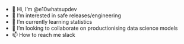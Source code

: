 - 👋 Hi, I’m @e10whatsupdev
- 👀 I’m interested in safe releases/engineering
- 🌱 I’m currently learning statistics
- 💞️ I’m looking to collaborate on productionising data science models
- 📫 How to reach me slack

<!---
e10whatsupdev/e10whatsupdev is a ✨ special ✨ repository because its `README.md` (this file) appears on your GitHub profile.
You can click the Preview link to take a look at your changes.
--->
